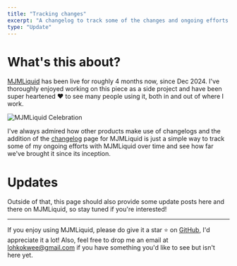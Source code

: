 ```yaml
---
title: "Tracking changes"
excerpt: "A changelog to track some of the changes and ongoing efforts for MJMLiquid."
type: "Update"
---
```


# What's this about?
[MJMLiquid](https://www.mjmliquid.com) has been live for roughly 4 months now, since Dec 2024. I've thoroughly enjoyed working on this piece as a side project and have been super heartened ❤️ to see many people using it, both in and out of where I work.

![MJMLiquid Celebration](/changelog/2025-04-26/1-confetti.gif)

I've always admired how other products make use of changelogs and the addition of the [changelog](/changelog) page for MJMLiquid is just a simple way to track some of my ongoing efforts with MJMLiquid over time and see how far we've brought it since its inception.

# Updates
Outside of that, this page should also provide some update posts here and there on MJMLiquid, so stay tuned if you're interested!

---

If you enjoy using MJMLiquid, please do give it a star ⭐ on [GitHub](https://shopify.github.io/liquid/), I'd appreciate it a lot! Also, feel free to drop me an email at lohkokwee@gmail.com if you have something you'd like to see but isn't here yet.